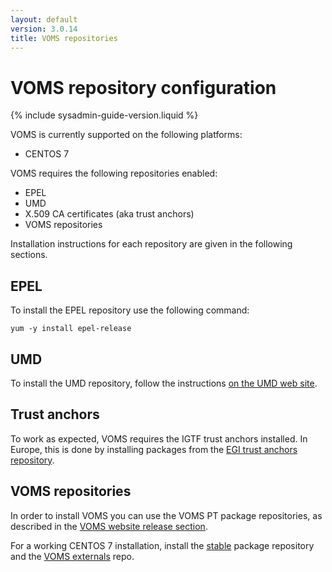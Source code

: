 ```yaml
---
layout: default
version: 3.0.14
title: VOMS repositories
---
```


# VOMS repository configuration

{% include sysadmin-guide-version.liquid %}

VOMS is currently supported on the following platforms:

- CENTOS 7

VOMS requires the following repositories enabled:

- EPEL 
- UMD 
- X.509 CA certificates (aka trust anchors)
- VOMS repositories

Installation instructions for each repository are given in the following
sections.

## EPEL

To install the EPEL repository use the following command:

```
yum -y install epel-release
```

## UMD 

To install the UMD repository, follow the instructions [on the UMD web
site][umd].

## Trust anchors

To work as expected, VOMS requires the IGTF trust anchors installed. In Europe,
this is done by installing packages from the [EGI trust anchors
repository][egi-trustanchors].

## VOMS repositories

In order to install VOMS you can use the VOMS PT package repositories, as
described in the [VOMS website release section][voms-releases].

For a working CENTOS 7 installation, install the
[stable](https://italiangrid.github.io/voms-repo/repofiles/rhel/voms-stable-el7.repo)
package repository and the [VOMS
externals](https://italiangrid.github.io/voms-repo/repofiles/rhel/voms-externals-el7.repo)
repo.


[voms-conf-ref]: {{site.baseurl}}/documentation/sysadmin-guide/{{page.version}}/configuration.html
[egi-trustanchors]: https://wiki.egi.eu/wiki/EGI_IGTF_Release
[umd]: https://repository.egi.eu/category/umd_releases/distribution/umd-4/
[voms-repositories]: https://italiangrid.github.io/voms-repo/
[voms-releases]: https://tbd
